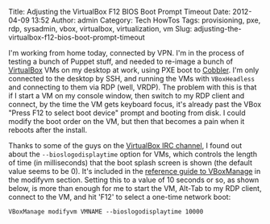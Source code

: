 Title: Adjusting the VirtualBox F12 BIOS Boot Prompt Timeout
Date: 2012-04-09 13:52
Author: admin
Category: Tech HowTos
Tags: provisioning, pxe, rdp, sysadmin, vbox, virtualbox, virtualization, vm
Slug: adjusting-the-virtualbox-f12-bios-boot-prompt-timeout

I'm working from home today, connected by VPN. I'm in the process of
testing a bunch of Puppet stuff, and needed to re-image a bunch of
[VirtualBox][] VMs on my desktop at work, using PXE boot to [Cobbler][].
I'm only connected to the desktop by SSH, and running the VMs with
`VBoxHeadless` and connecting to them via RDP (well, VRDP). The problem
with this is that if I start a VM on my console window, then switch to
my RDP client and connect, by the time the VM gets keyboard focus, it's
already past the VBox "Press F12 to select boot device" prompt and
booting from disk. I could modify the boot order on the VM, but then
that becomes a pain when it reboots after the install.

Thanks to some of the guys on the [VirtualBox IRC channel][], I found
out about the `--bioslogodisplaytime` option for VMs, which controls the
length of time (in milliseconds) that the boot splash screen is shown
(the default value seems to be 0). It's included in the [reference guide
to VBoxManage][] in the modifyvm section. Setting this to a value of 10
seconds or so, as shown below, is more than enough for me to start the
VM, Alt-Tab to my RDP client, connect to the VM, and hit 'F12' to select
a one-time network boot:

~~~~{.text}
VBoxManage modifyvm VMNAME --bioslogodisplaytime 10000
~~~~

  [VirtualBox]: https://www.virtualbox.org/
  [Cobbler]: https://fedorahosted.org/cobbler/
  [VirtualBox IRC channel]: https://www.virtualbox.org/wiki/IRC
  [reference guide to VBoxManage]: http://www.virtualbox.org/manual/ch08.html#vboxmanage-modifyvm

